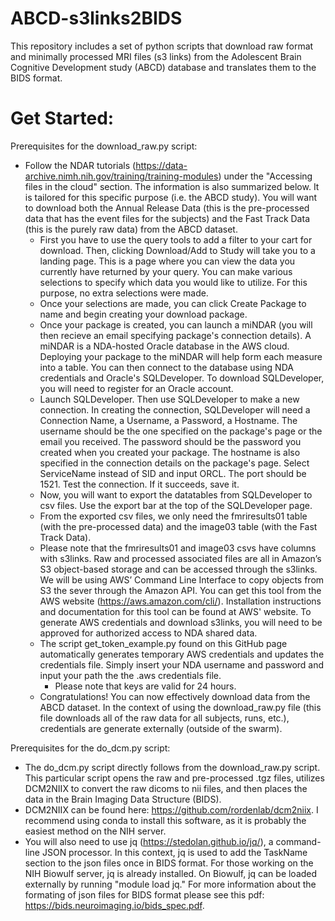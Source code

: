 # ABCD-s3links2BIDS
This repository includes a set of python scripts that download raw format and minimally processed MRI files (s3 links) from the Adolescent Brain Cognitive Development study (ABCD) database and translates them to the BIDS format.
# Get Started:
Prerequisites for the download_raw.py script:
- Follow the NDAR tutorials (https://data-archive.nimh.nih.gov/training/training-modules) under the "Accessing files in the cloud" section. The information is also summarized below. It is tailored for this specific purpose (i.e. the ABCD study). You will want to download both the Annual Release Data (this is the pre-processed data that has the event files for the subjects) and the Fast Track Data (this is the purely raw data) from the ABCD dataset.
  - First you have to use the query tools to add a filter to your cart for download. Then, clicking Download/Add to Study will take you to a landing page. This is a page where you can view the data you currently have returned by your query. You can make various selections to specify which data you would like to utilize. For this purpose, no extra selections were made.
  - Once your selections are made, you can click Create Package to name and begin creating your download package.
  - Once your package is created, you can launch a miNDAR (you will then recieve an email specifying package's connection details). A miNDAR is a NDA-hosted Oracle database in the AWS cloud. Deploying your package to the miNDAR will help form each measure into a table. You can then connect to the database using NDA credentials and Oracle's SQLDeveloper. To download SQLDeveloper, you will need to register for an Oracle account.
  - Launch SQLDeveloper. Then use SQLDeveloper to make a new connection. In creating the connection, SQLDeveloper will need a Connection Name, a Username, a Password, a Hostname. The username should be the one specified on the package's page or the email you received. The password should be the password you created when you created your package. The hostname is also specified in the connection details on the package's page. Select ServiceName instead of SID and input ORCL. The port should be 1521. Test the connection. If it succeeds, save it.
  - Now, you will want to export the datatables from SQLDeveloper to csv files. Use the export bar at the top of the SQLDeveloper page.
  - From the exported csv files, we only need the fmriresults01 table (with the pre-processed data) and the image03 table (with the Fast Track Data).
  - Please note that the fmriresults01 and image03 csvs have columns with s3links. Raw and processed associated files are all in Amazon’s S3 object-based storage and can be accessed through the s3links. We will be using AWS’ Command Line Interface to copy objects from S3 the sever through the Amazon API. You can get this tool from the AWS website (https://aws.amazon.com/cli/). Installation instructions and documentation for this tool can be found at AWS' website. To generate AWS credentials and download s3links, you will need to be approved for authorized access to NDA shared data.
  - The script get_token_example.py found on this GitHub page automatically generates temporary AWS credentials and updates the credentials file. Simply insert your NDA username and password and input your path the the .aws credentials file.
    - Please note that keys are valid for 24 hours.
  - Congratulations! You can now effectively download data from the ABCD dataset. In the context of using the download_raw.py file (this file downloads all of the raw data for all subjects, runs, etc.), credentials are generate externally (outside of the swarm).

Prerequisites for the do_dcm.py script:
  - The do_dcm.py script directly follows from the download_raw.py script. This particular script opens the raw and pre-processed .tgz files, utilizes DCM2NIIX to convert the raw dicoms to nii files, and then places the data in the Brain Imaging Data Structure (BIDS).
  - DCM2NIIX can be found here: https://github.com/rordenlab/dcm2niix. I recommend using conda to install this software, as it is probably the easiest method on the NIH server.
  - You will also need to use jq (https://stedolan.github.io/jq/), a command-line JSON processor. In this context, jq is used to add the TaskName section to the json files once in BIDS format. For those working on the NIH Biowulf server, jq is already installed. On Biowulf, jq can be loaded externally by running "module load jq." For more information about the formating of json files for BIDS format please see this pdf: https://bids.neuroimaging.io/bids_spec.pdf.
